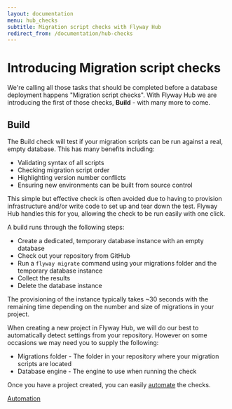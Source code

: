```yaml
---
layout: documentation
menu: hub_checks
subtitle: Migration script checks with Flyway Hub
redirect_from: /documentation/hub-checks
---
```


# Introducing Migration script checks

We're calling all those tasks that should be completed before a database deployment happens "Migration script checks". With Flyway Hub we are introducing the first of those checks, **Build** - with many more to come.

## Build

The Build check will test if your migration scripts can be run against a real, empty database. This has many benefits including:

- Validating syntax of all scripts
- Checking migration script order
- Highlighting version number conflicts
- Ensuring new environments can be built from source control

This simple but effective check is often avoided due to having to provision infrastructure and/or write code to set up and tear down the test. Flyway Hub handles this for you, allowing the check to be run easily with one click.

A build runs through the following steps:

- Create a dedicated, temporary database instance with an empty database
- Check out your repository from GitHub
- Run a `flyway migrate` command using your migrations folder and the temporary database instance
- Collect the results
- Delete the database instance

The provisioning of the instance typically takes ~30 seconds with the remaining time depending on the number and size of migrations in your project.

When creating a new project in Flyway Hub, we will do our best to automatically detect settings from your repository. However on some occasions we may need you to supply the following:

- Migrations folder - The folder in your repository where your migration scripts are located
- Database engine - The engine to use when running the check

Once you have a project created, you can easily <a href="/documentation/hub/automation">automate</a> the checks.

<a href="/documentation/hub/automation"
        class="btn btn-primary">Automation <i class="fa fa-arrow-right"></i></a>
